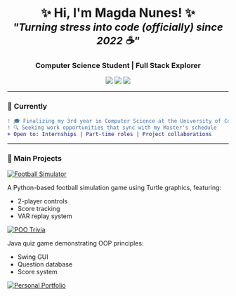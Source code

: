 <h1 align="center">
  ✨ Hi, I'm Magda Nunes! ✨ <br/>
  <sub><i>"Turning stress into code (officially) since 2022 ☕"</i></sub>
</h1>

<h3 align="center">
  Computer Science Student | Full Stack Explorer
</h3>

<p align="center">
  <a href="https://masa604.github.io/portfolio/"><img src="https://img.shields.io/badge/Website-FF7139?style=for-the-badge&logo=firefox&logoColor=white"></a>
  <a href="https://www.linkedin.com/in/magda-nunes-4650b4282/"><img src="https://img.shields.io/badge/LinkedIn-0077B5?style=for-the-badge&logo=linkedin&logoColor=white"></a>
  <a href="mailto:magmar406@gmail.com"><img src="https://img.shields.io/badge/Email-D14836?style=for-the-badge&logo=gmail&logoColor=white"></a>
</p>

---

### 🌟 **Currently**  
```diff
! 🎓 Finalizing my 3rd year in Computer Science at the University of Coimbra
! 🔍 Seeking work opportunities that sync with my Master's schedule  
+ Open to: Internships | Part-time roles | Project collaborations  
```

---

### 🚀 Main Projects

[![Football Simulator](https://img.shields.io/badge/⚽_Football_Game-6E57FF?style=for-the-badge&logo=python&logoColor=white)](https://github.com/masa604/FootballGame)

A Python-based football simulation game using Turtle graphics, featuring:
- 2-player controls
- Score tracking
- VAR replay system

[![POO Trivia](https://img.shields.io/badge/❓_POO_Trivia-6E57FF?style=for-the-badge&logo=java&logoColor=white)](https://github.com/masa604/POOTrivia)

Java quiz game demonstrating OOP principles:
- Swing GUI
- Question database
- Score system

[![Personal Portfolio](https://img.shields.io/badge/🌟_Portfolio-6E57FF?style=for-the-badge&logo=html5&logoColor=white)](https://masa604.github.io/portfolio/)


